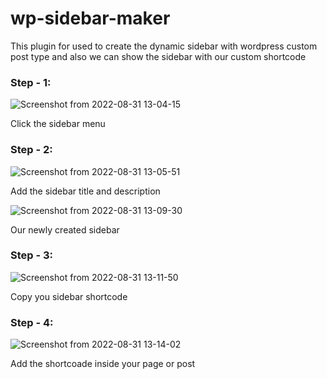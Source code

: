 # wp-sidebar-maker
This plugin for used to create the dynamic sidebar with wordpress custom post type and also we can show the sidebar with our custom shortcode

### Step - 1:
![Screenshot from 2022-08-31 13-04-15](https://user-images.githubusercontent.com/102505605/187619965-d7903147-61bb-4496-9640-e272d75311d2.png)

Click the sidebar menu

### Step - 2:
![Screenshot from 2022-08-31 13-05-51](https://user-images.githubusercontent.com/102505605/187620266-0a93abbd-f9f5-4b71-a26c-a5a2437be82f.png)

Add the sidebar title and description

![Screenshot from 2022-08-31 13-09-30](https://user-images.githubusercontent.com/102505605/187621130-a55b846e-9bcc-4475-b7af-06437e74b179.png)

Our newly created sidebar

### Step - 3:

![Screenshot from 2022-08-31 13-11-50](https://user-images.githubusercontent.com/102505605/187621405-85a9b719-f5f6-49d5-80fb-32f9ec08d4a0.png)

Copy you sidebar shortcode

### Step - 4:

![Screenshot from 2022-08-31 13-14-02](https://user-images.githubusercontent.com/102505605/187621773-2791c45c-6245-41b3-898b-c12eabf07909.png)

Add the shortcoade inside your page or post
